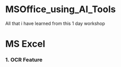 # MSOffice_using_AI_Tools
All that i have learned from this 1 day workshop 

# MS Excel #

### 1. OCR Feature ###

